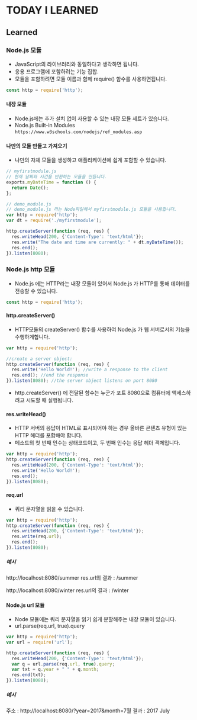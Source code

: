 # TODAY I LEARNED

## Learned

### Node.js 모듈

- JavaScript의 라이브러리와 동일하다고 생각하면 됩니다.
- 응용 프로그램에 포함하려는 기능 집합.
- 모듈을 포함하려면 모듈 이름과 함께 require() 함수를 사용하면됩니다.

```javascript
const http = require('http');
```

#### 내장 모듈

- Node.js에는 추가 설치 없이 사용할 수 있는 내장 모듈 세트가 있습니다.
- Node.js Built-in Modules `https://www.w3schools.com/nodejs/ref_modules.asp`

#### 나만의 모듈 만들고 가져오기

- 나만의 자체 모듈을 생성하고 애플리케이션에 쉽게 포함할 수 있습니다.

```javascript
// myfirstmodule.js
// 현재 날짜와 시간을 반환하는 모듈을 만듭니다.
exports.myDateTime = function () {
  return Date();
};
```

```javascript
// demo_module.js
// demo_module.js 라는 Node파일에서 myfirstmodule.js 모듈을 사용합니다.
var http = require('http');
var dt = require('./myfirstmodule');

http.createServer(function (req, res) {
  res.writeHead(200, {'Content-Type': 'text/html'});
  res.write("The date and time are currently: " + dt.myDateTime());
  res.end();
}).listen(8080);
```

### Node.js http 모듈

- Node.js 에는 HTTP라는 내장 모듈이 있어서 Node.js 가 HTTP를 통해 데이터를 전송할 수 있습니다.

```javascript
const http = require('http');
```

#### http.createServer()

- HTTP모듈의 createServer() 함수를 사용하여 Node.js 가 웹 서버로서의 기능을 수행하게합니다.

```javascript
var http = require('http');

//create a server object:
http.createServer(function (req, res) {
  res.write('Hello World!'); //write a response to the client
  res.end(); //end the response
}).listen(8080); //the server object listens on port 8080
```

- http.createServer() 에 전달된 함수는 누군가 포트 8080으로 컴퓨터에 액세스하려고 시도할 때 실행됩니다.

#### res.writeHead()

- HTTP 서버의 응답이 HTML로 표시되어야 하는 경우 올바른 콘텐츠 유형이 있는 HTTP 헤더를 포함해야 합니다.
- 메소드의 첫 번째 인수는 상태코드이고, 두 번째 인수는 응답 헤더 객체입니다.

```javascript
var http = require('http');
http.createServer(function (req, res) {
  res.writeHead(200, {'Content-Type': 'text/html'});
  res.write('Hello World!');
  res.end();
}).listen(8080);
```

#### req.url

- 쿼리 문자열을 읽을 수 있습니다.

```javascript
var http = require('http');
http.createServer(function (req, res) {
  res.writeHead(200, {'Content-Type': 'text/html'});
  res.write(req.url);
  res.end();
}).listen(8080);
```

##### 예시

http://localhost:8080/summer
res.url의 결과 : /summer

http://localhost:8080/winter
res.url의 결과 : /winter

#### Node.js url 모듈

- Node 모듈에는 쿼리 문자열을 읽기 쉽게 분할해주는 내장 모듈이 있습니다.
- url.parse(req.url, true).query

```javascript
var http = require('http');
var url = require('url');

http.createServer(function (req, res) {
  res.writeHead(200, {'Content-Type': 'text/html'});
  var q = url.parse(req.url, true).query;
  var txt = q.year + " " + q.month;
  res.end(txt);
}).listen(8080);
```

##### 예시

주소 : http://localhost:8080/?year=2017&month=7월
결과 : 2017 July


